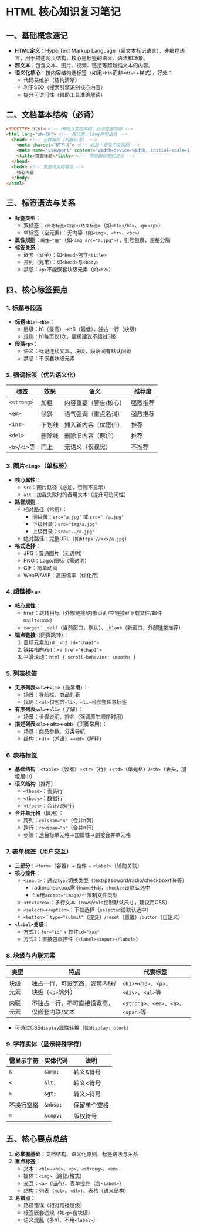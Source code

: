 # HTML 核心知识复习笔记
## 一、基础概念速记
- **HTML定义**：HyperText Markup Language（超文本标记语言），非编程语言，用于描述网页结构，核心是标签的语义、语法和场景。
- **超文本**：包含文本、图片、视频、链接等超越纯文本的内容。
- **语义化核心**：按内容结构选标签（如用`<h1>`而非`<div>`+样式），好处：
  - 代码易维护（结构清晰）
  - 利于SEO（搜索引擎识别核心内容）
  - 提升可访问性（辅助工具准确解读）


## 二、文档基本结构（必背）
```html
<!DOCTYPE html> <!-- HTML5文档声明，必须在最顶部 -->
<html lang="zh-CN"> <!-- 根元素，lang声明语言 -->
  <head> <!-- 元数据区（机器可读） -->
    <meta charset="UTF-8"> <!-- 必加！避免中文乱码 -->
    <meta name="viewport" content="width=device-width, initial-scale=1.0"> <!-- 移动端适配基础 -->
    <title>页面标题</title> <!-- 浏览器标签栏显示 -->
  </head>
  <body> <!-- 页面可见内容区 -->
    核心内容
  </body>
</html>
```


## 三、标签语法与关系
- **标签类型**：
  - 双标签：`<开始标签>内容</结束标签>`（如`<h1></h1>`、`<p></p>`）
  - 单标签（空元素）：无内容（如`<img>`、`<hr>`、`<br>`）
- **属性规则**：`属性="值"`（如`<img src="a.jpg">`），引号包裹，空格分隔
- **标签关系**：
  - 嵌套（父子）：如`<head>`包含`<title>`
  - 并列（兄弟）：如`<head>`与`<body>`
  - 禁忌：`<p>`不能嵌套块级元素（如`<h2>`）


## 四、核心标签要点
### 1. 标题与段落
- **标题`<h1>`~`<h6>`**：
  - 层级：h1（最高）→h6（最低），独占一行（块级）
  - 规则：h1每页仅1次，层级建议不超过3级
- **段落`<p>`**：
  - 语义：标记连续文本，块级，段落间有默认间距
  - 禁忌：不嵌套块级元素


### 2. 强调标签（优先语义化）
| 标签      | 效果   | 语义                | 推荐度 |
|-----------|--------|---------------------|--------|
| `<strong>`| 加粗   | 内容重要（警告/核心）| 强烈推荐 |
| `<em>`    | 倾斜   | 语气强调（重点名词）| 强烈推荐 |
| `<ins>`   | 下划线 | 插入新内容（优惠价）| 推荐    |
| `<del>`   | 删除线 | 删除旧内容（原价）  | 推荐    |
| `<b>`/`<i>`等 | 同上 | 无语义（仅视觉）    | 不推荐  |


### 3. 图片`<img>`（单标签）
- **核心属性**：
  - `src`：图片路径（必加，否则不显示）
  - `alt`：加载失败时的备用文本（提升可访问性）
- **路径规则**：
  - 相对路径（常用）：
    - 同目录：`src="a.jpg"` 或 `src="./a.jpg"`
    - 下级目录：`src="img/a.jpg"`
    - 上级目录：`src="../a.jpg"`
  - 绝对路径：完整URL（如`https://xxx/a.jpg`）
- **格式选择**：
  - JPG：普通图片（无透明）
  - PNG：Logo/图标（需透明）
  - GIF：简单动画
  - WebP/AVIF：高压缩率（优化用）


### 4. 超链接`<a>`
- **核心属性**：
  - `href`：跳转目标（外部链接/内部页面/空链接`#`/下载文件/邮件`mailto:xxx`）
  - `target`：`_self`（当前窗口，默认）、`_blank`（新窗口，外部链接推荐）
- **锚点链接**（同页跳转）：
  1. 目标元素加`id`：`<h2 id="chap1">`
  2. 链接指向`#id`：`<a href="#chap1">`
  3. 平滑滚动：`html { scroll-behavior: smooth; }`


### 5. 列表标签
- **无序列表`<ul>`+`<li>`**（最常用）：
  - 场景：导航栏、商品列表
  - 规则：`<ul>`仅包含`<li>`，`<li>`可嵌套任意标签
- **有序列表`<ol>`+`<li>`**（了解）：
  - 场景：步骤说明、排名（强调原生顺序时用）
- **描述列表`<dl>`+`<dt>`+`<dd>`**（页脚常用）：
  - 场景：商品参数、分类导航
  - 结构：`<dt>`（术语）+`<dd>`（解释）


### 6. 表格标签
- **基础结构**：`<table>`（容器）+`<tr>`（行）+`<td>`（单元格）/`<th>`（表头，加粗居中）
- **语义结构**（推荐）：
  - `<thead>`：表头行
  - `<tbody>`：数据行
  - `<tfoot>`：合计/说明行
- **合并单元格**（慎用）：
  - 跨列：`colspan="n"`（合并n列）
  - 跨行：`rowspan="n"`（合并n行）
  - 步骤：选目标单元格→加属性→删被合并单元格


### 7. 表单标签（用户交互）
- **三部分**：`<form>`（容器）+ 控件 + `<label>`（辅助关联）
- **核心控件**：
  - `<input>`：通过`type`切换类型（text/password/radio/checkbox/file等）
    - radio/checkbox需用`name`分组，`checked`设默认选中
    - file用`accept="image/*"`限制文件类型
  - `<textarea>`：多行文本（`rows`/`cols`控制默认尺寸，建议用CSS）
  - `<select>`+`<option>`：下拉选择（`selected`设默认选中）
  - `<button>`：`type="submit"`（提交）/`reset`（重置）/`button`（自定义）
- **`<label>`关联**：
  - 方式1：`for="id"` + 控件`id="xxx"`
  - 方式2：直接包裹控件（`<label><input></label>`）


### 8. 块级与内联元素
| 类型     | 特点                                  | 代表标签                          |
|----------|---------------------------------------|-----------------------------------|
| 块级元素 | 独占一行，可设宽高，嵌套内联/块级（`<p>`除外） | `<h1>`~`<h6>`、`<p>`、`<div>`、`<ul>`等 |
| 内联元素 | 不独占一行，不可直接设宽高，仅嵌套内联/文本 | `<strong>`、`<em>`、`<a>`、`<span>`等 |
- 可通过CSS`display`属性转换（如`display: block`）


### 9. 字符实体（显示特殊字符）
| 需显示字符 | 实体代码   | 说明               |
|------------|------------|--------------------|
| `&`        | `&amp;`    | 转义&符号          |
| `<`        | `&lt;`     | 转义<符号          |
| `>`        | `&gt;`     | 转义>符号          |
| 不换行空格 | `&nbsp;`   | 保留单个空格       |
| `©`        | `&copy;`   | 版权符号           |


## 五、核心要点总结
1. **必掌握基础**：文档结构、语义化原则、标签语法与关系
2. **重点标签**：
   - 文本：`<h1>`~`<h6>`、`<p>`、`<strong>`、`<em>`
   - 媒体：`<img>`（路径/格式）
   - 交互：`<a>`（锚点）、表单控件（含`<label>`）
   - 结构：列表（`<ul>`、`<dl>`）、表格（语义结构）
3. **易错点**：
   - 路径错误（相对路径层级）
   - 标签嵌套违规（如`<p>`套块级）
   - 语义混乱（多h1、不用`<label>`）








